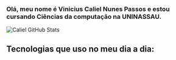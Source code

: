 ### Olá, meu nome é Vinicius Caliel Nunes Passos e estou cursando Ciências da computação na UNINASSAU.

![Caliel GitHub Stats](https://github-readme-stats-git-masterrstaa-rickstaa.vercel.app/api?username=vinicaliel&theme=dracula)

## Tecnologias que uso no meu dia a dia:

<div style:"display : inline_block">
<img url="https://img.shields.io/badge/React-20232A?style=for-the-badge&logo=react&logoColor=61DAFB"></div><br>

